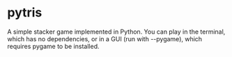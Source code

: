 # pytris
A simple stacker game implemented in Python.
You can play in the terminal, which has no dependencies, or in a GUI (run with --pygame), which requires pygame to be installed.

